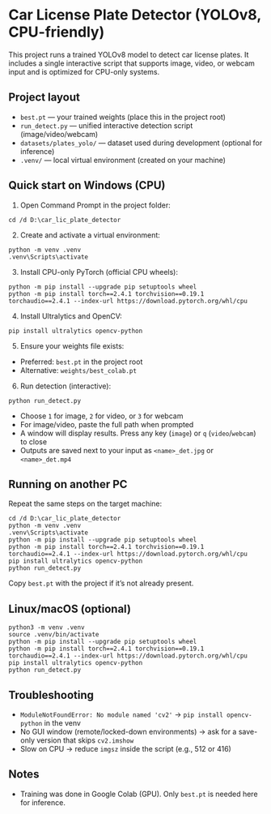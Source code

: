 # Car License Plate Detector (YOLOv8, CPU-friendly)

This project runs a trained YOLOv8 model to detect car license plates. It includes a single interactive script that supports image, video, or webcam input and is optimized for CPU-only systems.

## Project layout
- `best.pt` — your trained weights (place this in the project root)
- `run_detect.py` — unified interactive detection script (image/video/webcam)
- `datasets/plates_yolo/` — dataset used during development (optional for inference)
- `.venv/` — local virtual environment (created on your machine)

## Quick start on Windows (CPU)
1) Open Command Prompt in the project folder:
```
cd /d D:\car_lic_plate_detector
```
2) Create and activate a virtual environment:
```
python -m venv .venv
.venv\Scripts\activate
```
3) Install CPU-only PyTorch (official CPU wheels):
```
python -m pip install --upgrade pip setuptools wheel
python -m pip install torch==2.4.1 torchvision==0.19.1 torchaudio==2.4.1 --index-url https://download.pytorch.org/whl/cpu
```
4) Install Ultralytics and OpenCV:
```
pip install ultralytics opencv-python
```
5) Ensure your weights file exists:
- Preferred: `best.pt` in the project root
- Alternative: `weights/best_colab.pt`

6) Run detection (interactive):
```
python run_detect.py
```
- Choose `1` for image, `2` for video, or `3` for webcam
- For image/video, paste the full path when prompted
- A window will display results. Press any key (`image`) or `q` (`video`/`webcam`) to close
- Outputs are saved next to your input as `<name>_det.jpg` or `<name>_det.mp4`

## Running on another PC
Repeat the same steps on the target machine:
```
cd /d D:\car_lic_plate_detector
python -m venv .venv
.venv\Scripts\activate
python -m pip install --upgrade pip setuptools wheel
python -m pip install torch==2.4.1 torchvision==0.19.1 torchaudio==2.4.1 --index-url https://download.pytorch.org/whl/cpu
pip install ultralytics opencv-python
python run_detect.py
```
Copy `best.pt` with the project if it’s not already present.

## Linux/macOS (optional)
```
python3 -m venv .venv
source .venv/bin/activate
python -m pip install --upgrade pip setuptools wheel
python -m pip install torch==2.4.1 torchvision==0.19.1 torchaudio==2.4.1 --index-url https://download.pytorch.org/whl/cpu
pip install ultralytics opencv-python
python run_detect.py
```

## Troubleshooting
- `ModuleNotFoundError: No module named 'cv2'` → `pip install opencv-python` in the venv
- No GUI window (remote/locked-down environments) → ask for a save-only version that skips `cv2.imshow`
- Slow on CPU → reduce `imgsz` inside the script (e.g., 512 or 416)

## Notes
- Training was done in Google Colab (GPU). Only `best.pt` is needed here for inference.
